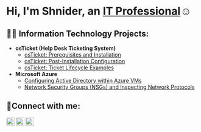 <h1>Hi, I'm Shnider, an <a href="https://linkedin.com/in/Shnider">IT Professional</a>☺</h1>

<h2>👨‍💻 Information Technology Projects:</h2>

- <b>osTicket (Help Desk Ticketing System)</b>
  - [osTicket: Prerequisites and Installation](https://github.com/Shnider25/osticket-prereqs)
  - [osTicket: Post-Installation Configuration](https://github.com/Shnider25/post-install-config)
  - [osTicket: Ticket Lifecycle Examples](https://github.com/Shnider25/ticket-lifecycle)
- <b>Microsoft Azure</b>
  - [Configuring Active Directory within Azure VMs](https://github.com/Shnider25/configure-ad)
  - [Network Security Groups (NSGs) and Inspecting Network Protocols](https://github.com/Shnider25/azure-network-protocols)

<h2>🤳Connect with me:</h2>

[<img align="left" alt="Josh | Twitter" width="22px" src="https://cdn.jsdelivr.net/npm/simple-icons@v3/icons/twitter.svg" />][twitter]
[<img align="left" alt="Josh | LinkedIn" width="22px" src="https://cdn.jsdelivr.net/npm/simple-icons@v3/icons/linkedin.svg" />][linkedin]
[<img align="left" alt="Josh | Instagram" width="22px" src="https://cdn.jsdelivr.net/npm/simple-icons@v3/icons/instagram.svg" />][instagram]

[twitter]: https://twitter.com/Shnider_Lilboy
[instagram]: https://www.instagram.com/Shnider_
[linkedin]: https://linkedin.com/in/Shnider
